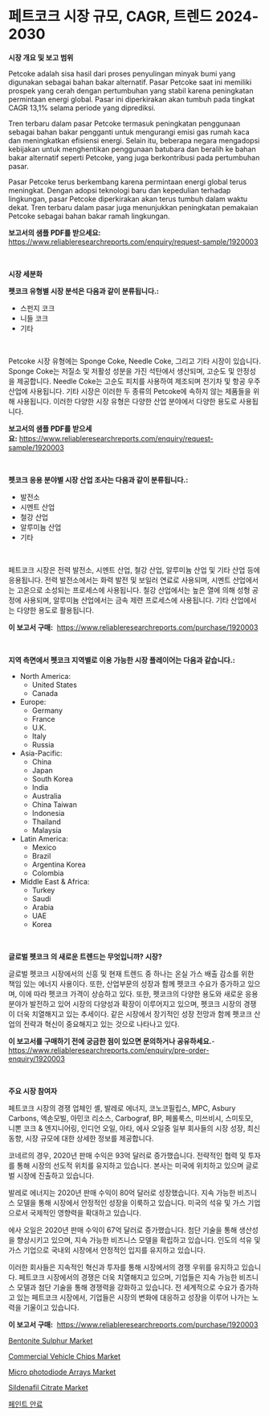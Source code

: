 <p><h1>페트코크 시장 규모, CAGR, 트렌드 2024-2030</h1></p><p><strong>시장 개요 및 보고 범위</strong></p>
<p><p>Petcoke adalah sisa hasil dari proses penyulingan minyak bumi yang digunakan sebagai bahan bakar alternatif. Pasar Petcoke saat ini memiliki prospek yang cerah dengan pertumbuhan yang stabil karena peningkatan permintaan energi global. Pasar ini diperkirakan akan tumbuh pada tingkat CAGR 13,1% selama periode yang diprediksi.</p><p>Tren terbaru dalam pasar Petcoke termasuk peningkatan penggunaan sebagai bahan bakar pengganti untuk mengurangi emisi gas rumah kaca dan meningkatkan efisiensi energi. Selain itu, beberapa negara mengadopsi kebijakan untuk menghentikan penggunaan batubara dan beralih ke bahan bakar alternatif seperti Petcoke, yang juga berkontribusi pada pertumbuhan pasar.</p><p>Pasar Petcoke terus berkembang karena permintaan energi global terus meningkat. Dengan adopsi teknologi baru dan kepedulian terhadap lingkungan, pasar Petcoke diperkirakan akan terus tumbuh dalam waktu dekat. Tren terbaru dalam pasar juga menunjukkan peningkatan pemakaian Petcoke sebagai bahan bakar ramah lingkungan.</p></p>
<p><strong>보고서의 샘플 PDF를 받으세요:</strong> <a href="https://www.reliableresearchreports.com/enquiry/request-sample/1920003">https://www.reliableresearchreports.com/enquiry/request-sample/1920003</a></p>
<p>&nbsp;</p>
<p><strong>시장 세분화</strong></p>
<p><strong>펫코크 유형별 시장 분석은 다음과 같이 분류됩니다.:</strong></p>
<p><ul><li>스펀지 코크</li><li>니들 코크</li><li>기타</li></ul></p>
<p>&nbsp;</p>
<p><p>Petcoke 시장 유형에는 Sponge Coke, Needle Coke, 그리고 기타 시장이 있습니다. Sponge Coke는 저질소 및 저활성 성분을 가진 석탄에서 생산되며, 고순도 및 안정성을 제공합니다. Needle Coke는 고순도 피치를 사용하여 제조되며 전기차 및 항공 우주 산업에 사용됩니다. 기타 시장은 이러한 두 종류의 Petcoke에 속하지 않는 제품들을 위해 사용됩니다. 이러한 다양한 시장 유형은 다양한 산업 분야에서 다양한 용도로 사용됩니다.</p></p>
<p><strong>보고서의 샘플 PDF를 받으세요:</strong>&nbsp;<a href="https://www.reliableresearchreports.com/enquiry/request-sample/1920003">https://www.reliableresearchreports.com/enquiry/request-sample/1920003</a></p>
<p>&nbsp;</p>
<p><strong> 펫코크 응용 분야별 시장 산업 조사는 다음과 같이 분류됩니다.:</strong></p>
<p><ul><li>발전소</li><li>시멘트 산업</li><li>철강 산업</li><li>알루미늄 산업</li><li>기타</li></ul></p>
<p>&nbsp;</p>
<p><p>페트코크 시장은 전력 발전소, 시멘트 산업, 철강 산업, 알루미늄 산업 및 기타 산업 등에 응용됩니다. 전력 발전소에서는 화력 발전 및 보일러 연료로 사용되며, 시멘트 산업에서는 고온으로 소성되는 프로세스에 사용됩니다. 철강 산업에서는 높은 열에 의해 성형 공정에 사용되며, 알루미늄 산업에서는 금속 제련 프로세스에 사용됩니다. 기타 산업에서는 다양한 용도로 활용됩니다.</p></p>
<p><strong>이 보고서 구매:</strong>&nbsp; <a href="https://www.reliableresearchreports.com/purchase/1920003">https://www.reliableresearchreports.com/purchase/1920003</a></p>
<p>&nbsp;</p>
<p><strong>지역 측면에서 펫코크 지역별로 이용 가능한 시장 플레이어는 다음과 같습니다.:</strong></p>
<p><ul>
    <li>
        North America:
        <ul>
            <li>United States</li>
            <li>Canada</li>
        </ul>
    </li>
    <li>
        Europe:
        <ul>
            <li>Germany</li>
            <li>France</li>
            <li>U.K.</li>
            <li>Italy</li>
            <li>Russia</li>
        </ul>
    </li>
    <li>
        Asia-Pacific:
        <ul>
            <li>China</li>
            <li>Japan</li>
            <li>South Korea</li>
            <li>India</li>
            <li>Australia</li>
            <li>China Taiwan</li>
            <li>Indonesia</li>
            <li>Thailand</li>
            <li>Malaysia</li>
        </ul>
    </li>
    <li>
        Latin America:
        <ul>
            <li>Mexico</li>
            <li>Brazil</li>
            <li>Argentina Korea</li>
            <li>Colombia</li>
        </ul>
    </li>
    <li>
        Middle East & Africa:
        <ul>
            <li>Turkey</li>
            <li>Saudi</li>
            <li>Arabia</li>
            <li>UAE</li>
            <li>Korea</li>
        </ul>
    </li>
    </ul></p>
<p>&nbsp;</p>
<p><strong>글로벌 펫코크 의 새로운 트렌드는 무엇입니까? 시장?</strong></p>
<p><p>글로벌 펫코크 시장에서의 신흥 및 현재 트렌드 중 하나는 온실 가스 배출 감소를 위한 책임 있는 에너지 사용이다. 또한, 산업부문의 성장과 함께 펫코크 수요가 증가하고 있으며, 이에 따라 펫코크 가격이 상승하고 있다. 또한, 펫코크의 다양한 용도와 새로운 응용 분야가 발전하고 있어 시장의 다양성과 확장이 이루어지고 있으며, 펫코크 시장의 경쟁이 더욱 치열해지고 있는 추세이다. 같은 시장에서 장기적인 성장 전망과 함께 펫코크 산업의 전략과 혁신이 중요해지고 있는 것으로 나타나고 있다.</p></p>
<p><strong>이 보고서를 구매하기 전에 궁금한 점이 있으면 문의하거나 공유하세요.</strong>- <a href="https://www.reliableresearchreports.com/enquiry/pre-order-enquiry/1920003">https://www.reliableresearchreports.com/enquiry/pre-order-enquiry/1920003</a></p>
<p>&nbsp;</p>
<p><strong>주요 시장 참여자</strong></p>
<p><p>페트코크 시장의 경쟁 업체인 셸, 발레로 에너지, 코노코필립스, MPC, Asbury Carbons, 엑손모빌, 아민코 리소스, Carbograf, BP, 페롤룩스, 미쓰비시, 스미토모, 니뽄 코크 & 엔지니어링, 인디언 오일, 아타, 에사 오일중 일부 회사들의 시장 성장, 최신 동향, 시장 규모에 대한 상세한 정보를 제공합니다. </p><p>코네르의 경우, 2020년 판매 수익은 93억 달러로 증가했습니다. 전략적인 협력 및 투자를 통해 시장의 선도적 위치를 유지하고 있습니다. 본사는 미국에 위치하고 있으며 글로벌 시장에 진출하고 있습니다.</p><p>발레로 에너지는 2020년 판매 수익이 80억 달러로 성장했습니다. 지속 가능한 비즈니스 모델을 통해 시장에서 안정적인 성장을 이룩하고 있습니다. 미국의 석유 및 가스 기업으로서 국제적인 영향력을 확대하고 있습니다.</p><p>에사 오일은 2020년 판매 수익이 67억 달러로 증가했습니다. 첨단 기술을 통해 생산성을 향상시키고 있으며, 지속 가능한 비즈니스 모델을 확립하고 있습니다. 인도의 석유 및 가스 기업으로 국내외 시장에서 안정적인 입지를 유지하고 있습니다.</p><p>이러한 회사들은 지속적인 혁신과 투자를 통해 시장에서의 경쟁 우위를 유지하고 있습니다. 페트코크 시장에서의 경쟁은 더욱 치열해지고 있으며, 기업들은 지속 가능한 비즈니스 모델과 첨단 기술을 통해 경쟁력을 강화하고 있습니다. 전 세계적으로 수요가 증가하고 있는 페트코크 시장에서, 기업들은 시장의 변화에 대응하고 성장을 이루어 나가는 노력을 기울이고 있습니다.</p></p>
<p><strong>이 보고서 구매:</strong>&nbsp;&nbsp;<a href="https://www.reliableresearchreports.com/purchase/1920003">https://www.reliableresearchreports.com/purchase/1920003</a></p>
<p><p><a href="https://github.com/joannesouthgate/Market-Research-Report-List-2/blob/main/bentonite-sulphur-market.md">Bentonite Sulphur Market</a></p><p><a href="https://view.publitas.com/reportprime-1/commercial-vehicle-chips-market-research-report-provides-thorough-industry-overview-which-offers-an-in-depth-analysis-of-product-trends-and-new-market-divisions/">Commercial Vehicle Chips Market</a></p><p><a href="https://view.publitas.com/reportprime-1/micro-photodiode-arrays-market-provides-a-comprehensive-analysis-including-a-macro-overview-of-the-market-as-well-as-micro-details-such-as-market-size-and-competitive-landscape/">Micro photodiode Arrays Market</a></p><p><a href="https://github.com/sofayahoo2023/Market-Research-Report-List-3/blob/main/sildenafil-citrate-market.md">Sildenafil Citrate Market</a></p><p><a href="https://github.com/vss5505pa7z1p/Market-Research-Report-List-1/blob/main/6096705193758.md">페인트 안료</a></p></p>
